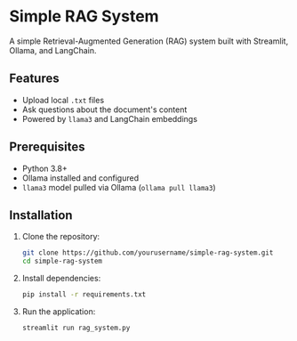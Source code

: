 # Simple RAG System

A simple Retrieval-Augmented Generation (RAG) system built with Streamlit, Ollama, and LangChain.

## Features
- Upload local `.txt` files
- Ask questions about the document's content
- Powered by `llama3` and LangChain embeddings

## Prerequisites
- Python 3.8+
- Ollama installed and configured
- `llama3` model pulled via Ollama (`ollama pull llama3`)

## Installation

1. Clone the repository:
   ```bash
   git clone https://github.com/yourusername/simple-rag-system.git
   cd simple-rag-system
2. Install dependencies:
   ```bash
   pip install -r requirements.txt   
4. Run the application:
   ```bash
   streamlit run rag_system.py

